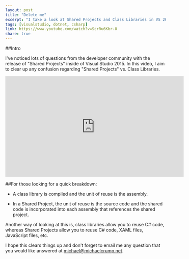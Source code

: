 ```yaml
---
layout: post
title: "Delete me"
excerpt: "I take a look at Shared Projects and Class Libraries in VS 2015"
tags: [visualstudio, dotnet, csharp]
link: https://www.youtube.com/watch?v=ScrRu6Kbr-8
share: true
---
```

##Intro

I've noticed lots of questions from the developer community with the release of "Shared Projects" inside of Visual Studio 2015. In this video, I aim to clear up any confusion regarding "Shared Projects" vs. Class Libraries. 

<iframe width="560" height="315" src="https://www.youtube.com/embed/ScrRu6Kbr-8" frameborder="0" allowfullscreen></iframe>

##For those looking for a quick breakdown: 

* A class library is compiled and the unit of reuse is the assembly. 

* In a Shared Project, the unit of reuse is the source code and the shared code is incorporated into each assembly that references the shared project. 

Another way of looking at this is, class libraries allow you to reuse C# code, whereas Shared Projects allow you to reuse C# code, XAML files, JavaScript files, etc. 

I hope this clears things up and don't forget to email me any question that you would like answered at michael@michaelcrump.net. 
